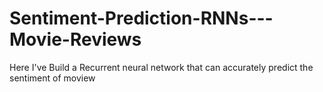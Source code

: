 # Sentiment-Prediction-RNNs---Movie-Reviews
Here I've Build a Recurrent neural network that can accurately predict the sentiment of moview
